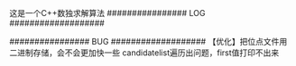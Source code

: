 这是一个C++数独求解算法
################ LOG ###################

################ BUG ###################
【优化】把位点文件用二进制存储，会不会更加快一些
candidatelist遍历出问题，first值打印不出来
